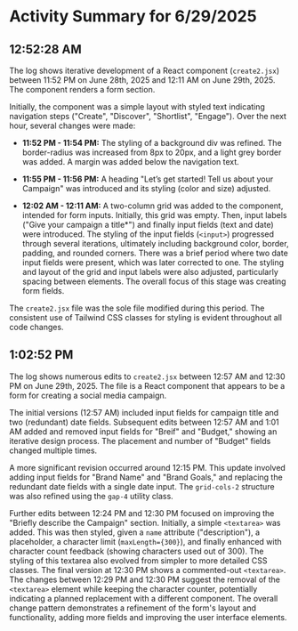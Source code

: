 # Activity Summary for 6/29/2025

## 12:52:28 AM
The log shows iterative development of a React component (`create2.jsx`) between 11:52 PM on June 28th, 2025 and 12:11 AM on June 29th, 2025.  The component renders a form section.

Initially, the component was a simple layout with styled text indicating navigation steps ("Create", "Discover", "Shortlist", "Engage").  Over the next hour, several changes were made:

* **11:52 PM - 11:54 PM:**  The styling of a background div was refined. The border-radius was increased from 8px to 20px, and a light grey border was added.  A margin was added below the navigation text.

* **11:55 PM - 11:56 PM:** A heading "Let’s get started! Tell us about your Campaign" was introduced and its styling (color and size) adjusted.

* **12:02 AM - 12:11 AM:** A two-column grid was added to the component, intended for form inputs.  Initially, this grid was empty.  Then, input labels ("Give your campaign a title*") and finally input fields (text and date) were introduced. The styling of the input fields (`<input>`) progressed through several iterations, ultimately including background color, border, padding, and rounded corners.  There was a brief period where two date input fields were present, which was later corrected to one. The styling and layout of the grid and input labels were also adjusted, particularly spacing between elements.  The overall focus of this stage was creating form fields.


The `create2.jsx` file was the sole file modified during this period.  The consistent use of Tailwind CSS classes for styling is evident throughout all code changes.


## 1:02:52 PM
The log shows numerous edits to `create2.jsx` between 12:57 AM and 12:30 PM on June 29th, 2025.  The file is a React component that appears to be a form for creating a social media campaign.

The initial versions (12:57 AM) included input fields for campaign title and two (redundant) date fields.  Subsequent edits between 12:57 AM and 1:01 AM added and removed input fields for "Breif" and "Budget," showing an iterative design process.  The placement and number of "Budget" fields changed multiple times.

A more significant revision occurred around 12:15 PM.  This update involved adding input fields for "Brand Name" and "Brand Goals," and  replacing the redundant date fields with a single date input.  The `grid-cols-2` structure was also refined using the `gap-4` utility class.

Further edits between 12:24 PM and 12:30 PM focused on improving the "Briefly describe the Campaign" section.  Initially, a simple `<textarea>` was added.  This was then styled, given a `name` attribute ("description"), a placeholder, a character limit (`maxLength={300}`), and finally enhanced with character count feedback (showing characters used out of 300).  The styling of this textarea also evolved from simpler to more detailed  CSS classes.  The final version at 12:30 PM shows a commented-out `<textarea>`.  The changes between 12:29 PM and 12:30 PM suggest the removal of the `<textarea>` element while keeping the character counter, potentially indicating a planned replacement with a different component.  The overall change pattern demonstrates a refinement of the form's layout and functionality, adding more fields and improving the user interface elements.
